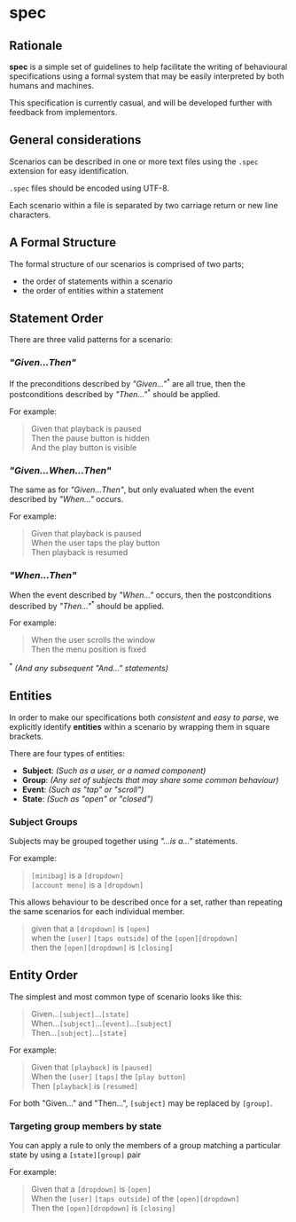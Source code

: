# spec

## Rationale

**spec** is a simple set of guidelines to help facilitate the writing of behavioural specifications using a formal system that may be easily interpreted by both humans and machines.

This specification is currently casual, and will be developed further with feedback from implementors.

## General considerations

Scenarios can be described in one or more text files using the `.spec` extension for easy identification.

`.spec` files should be encoded using UTF-8.

Each scenario within a file is separated by two carriage return or new line characters.

## A Formal Structure

The formal structure of our scenarios is comprised of two parts;

- the order of statements within a scenario
- the order of entities within a statement

## Statement Order

There are three valid patterns for a scenario:

### _"Given...Then"_

If the preconditions described by _"Given..."_<sup>\*</sup> are all true, then the postconditions described by _"Then..."_<sup>\*</sup> should be applied.

For example:

> Given that playback is paused<br/>
> Then the pause button is hidden<br/>
> And the play button is visible

### _"Given...When...Then"_

The same as for _"Given...Then"_, but only evaluated when the event described by _"When..."_ occurs.

For example:

> Given that playback is paused<br/>
> When the user taps the play button<br/>
> Then playback is resumed

### _"When...Then"_

When the event described by _"When..."_ occurs, then the postconditions described by _"Then..."_<sup>\*</sup> should be applied.

For example:

> When the user scrolls the window<br/>
> Then the menu position is fixed

<sup>*</sup> _(And any subsequent "And..." statements)_

## Entities

In order to make our specifications both _consistent_ and _easy to parse_, we explicitly identify **entities** within a scenario by wrapping them in square brackets.

There are four types of entities:

- **Subject**: _(Such as a user, or a named component)_
- **Group**: _(Any set of subjects that may share some common behaviour)_
- **Event**: _(Such as "tap" or "scroll")_
- **State**: _(Such as "open" or "closed")_

### Subject Groups

Subjects may be grouped together using _"...is a..."_ statements.

For example:

> `[minibag]` is a `[dropdown]`<br/>`[account menu]` is a `[dropdown]`

This allows behaviour to be described once for a set, rather than repeating the same scenarios for each individual member.

> given that a `[dropdown]` is `[open]`<br/>
> when the `[user]` `[taps outside]` of the `[open][dropdown]`<br/>
> then the `[open][dropdown]` is `[closing]`

## Entity Order

The simplest and most common type of scenario looks like this:

> Given...`[subject]`...`[state]`<br/>
> When...`[subject]`...`[event]`...`[subject]`<br/>
> Then...`[subject]`...`[state]`

For example:

> Given that `[playback]` is `[paused]`<br/>
> When the `[user]` `[taps]` the `[play button]`<br/>
> Then `[playback]` is `[resumed]`

For both "Given..." and "Then...", `[subject]` may be replaced by `[group]`.

### Targeting group members by state

You can apply a rule to only the members of a group matching a particular state by using a `[state][group]` pair

For example:

> Given that a `[dropdown]` is `[open]`<br/>
> When the `[user]` `[taps outside]` of the `[open][dropdown]`<br/>
> Then the `[open][dropdown]` is `[closing]`